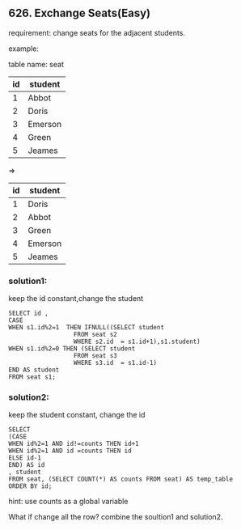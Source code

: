 ## 626. Exchange Seats(Easy)
requirement: change seats for the adjacent students.

example:

table name: seat

| id      |  student|
|---------|---------|
|    1    | Abbot   |
|    2    | Doris   |
|    3    | Emerson |
|    4    | Green   |
|    5    | Jeames  |

=>

 id      |  student|
|---------|---------|
|    1    | Doris   |
|    2    | Abbot   |
|    3    | Green   |
|    4    | Emerson |
|    5    | Jeames  |


### solution1:
keep the id constant,change the student 

```
SELECT id ,
CASE 
WHEN s1.id%2=1  THEN IFNULL((SELECT student
                  FROM seat s2
                  WHERE s2.id  = s1.id+1),s1.student)
WHEN s1.id%2=0 THEN (SELECT student
                  FROM seat s3
                  WHERE s3.id  = s1.id-1)
END AS student
FROM seat s1;
```

### solution2:
keep the student constant, change the id 

```
SELECT 
(CASE 
WHEN id%2=1 AND id!=counts THEN id+1
WHEN id%2=1 AND id =counts THEN id
ELSE id-1
END) AS id
, student
FROM seat, (SELECT COUNT(*) AS counts FROM seat) AS temp_table
ORDER BY id;

```
hint: use counts as a global variable


What if change all the row? 
combine the soultion1 and solution2.
